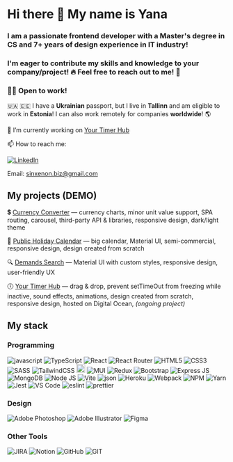# Hi there 👋 My name is Yana
### I am a passionate frontend developer with a Master's degree in CS and 7+ years of design experience in IT industry! 

### I'm eager to contribute my skills and knowledge to your company/project! 🔥 Feel free to reach out to me! 🤝

### 👨‍💻 Open to work!

🇺🇦 🇪🇪 I have a <b>Ukrainian</b> passport, but I live in <b>Tallinn</b> and am eligible to work in <b>Estonia</b>! I can also work remotely for companies <b>worldwide</b>! 🌎

 🔭 I’m currently working on <a href="https://your-timer-hub-rtuu7.ondigitalocean.app/">Your Timer Hub</a>
 
 📫 How to reach me: 
 
 <a href="https://www.linkedin.com/in/yana-glushychkina-5a5592263/"><img src="https://img.shields.io/badge/LinkedIn-0077B5?style=for-the-badge&logo=linkedin&logoColor=white" alt="LinkedIn"/></a>
 
 Email: sinxenon.biz@gmail.com
 
 ## My projects (DEMO)
 
💲 <a href="https://sinxenon.github.io/currency-converter/">Currency Converter</a> — currency charts, minor unit value support, SPA routing, carousel, third-party API & libraries, responsive design, dark/light theme
  
 📅 <a href="https://sinxenon.github.io/public-holiday-calendar/">Public Holiday Calendar</a> — big calendar, Material UI, semi-commercial, responsive design, design created from scratch
  
 🔍 <a href="https://sinxenon.github.io/demands-search/">Demands Search</a> — Material UI with custom styles, responsive design, user-friendly UX
  
 🕔 <a href="https://your-timer-hub-rtuu7.ondigitalocean.app/">Your Timer Hub</a> — drag & drop, prevent setTimeOut from freezing while inactive, sound effects, animations, design created from scratch, responsive design, hosted on Digital Ocean, <i>(ongoing project)</i>
 
 ## My stack
 
 ### Programming
 
 <p float="left">
 <img src="https://img.shields.io/badge/JavaScript-323330?style=for-the-badge&logo=javascript&logoColor=F7DF1E" alt="javascript"/>
 <img src="https://img.shields.io/badge/TypeScript-007ACC?style=for-the-badge&logo=typescript&logoColor=white" alt="TypeScript"/>
 <img src="https://img.shields.io/badge/React-20232A?style=for-the-badge&logo=react&logoColor=61DAFB" alt="React"/>
 <img src="https://img.shields.io/badge/React_Router-CA4245?style=for-the-badge&logo=react-router&logoColor=white" alt="React Router"/>
 <img src="https://img.shields.io/badge/HTML5-E34F26?style=for-the-badge&logo=html5&logoColor=white" alt="HTML5"/>
 <img src="https://img.shields.io/badge/CSS3-1572B6?style=for-the-badge&logo=css3&logoColor=white" alt="CSS3"/>
 <img src="https://img.shields.io/badge/Sass-CC6699?style=for-the-badge&logo=sass&logoColor=white" alt="SASS"/>
 <img src="https://img.shields.io/badge/Tailwind_CSS-38B2AC?style=for-the-badge&logo=tailwind-css&logoColor=white" alt="TailwindCSS"/>
 <img src="https://upload.wikimedia.org/wikipedia/commons/thumb/c/c8/Axios_logo_%282020%29.svg/330px-Axios_logo_%282020%29.svg.png" alt="React" height="20px"/>
 <img src="https://img.shields.io/badge/Material%20UI-007FFF?style=for-the-badge&logo=mui&logoColor=white" alt="MUI"/>
 <img src="https://img.shields.io/badge/Redux-593D88?style=for-the-badge&logo=redux&logoColor=white" alt="Redux"/>
 <img src="https://img.shields.io/badge/Bootstrap-563D7C?style=for-the-badge&logo=bootstrap&logoColor=white" alt="Bootstrap"/>
 <img src="https://img.shields.io/badge/Express.js-000000?style=for-the-badge&logo=express&logoColor=white" alt="Express JS"/>
 <img src="https://img.shields.io/badge/MongoDB-4EA94B?style=for-the-badge&logo=mongodb&logoColor=white" alt="MongoDB"/>
 <img src="https://img.shields.io/badge/Node.js-339933?style=for-the-badge&logo=nodedotjs&logoColor=white" alt="Node JS"/>
 <img src="https://img.shields.io/badge/Vite-B73BFE?style=for-the-badge&logo=vite&logoColor=FFD62E" alt="Vite"/>
 <img src="https://img.shields.io/badge/json-5E5C5C?style=for-the-badge&logo=json&logoColor=white" alt="json"/>
 <img src="https://img.shields.io/badge/Heroku-430098?style=for-the-badge&logo=heroku&logoColor=white" alt="Heroku"/>
 <img src="https://img.shields.io/badge/Webpack-8DD6F9?style=for-the-badge&logo=Webpack&logoColor=white" alt="Webpack"/>
 <img src="https://img.shields.io/badge/npm-CB3837?style=for-the-badge&logo=npm&logoColor=white" alt="NPM"/>
 <img src="https://img.shields.io/badge/Yarn-2C8EBB?style=for-the-badge&logo=yarn&logoColor=white" alt="Yarn"/>
 <img src="https://img.shields.io/badge/Jest-C21325?style=for-the-badge&logo=jest&logoColor=white" alt="Jest"/>
 <img src="https://img.shields.io/badge/VSCode-0078D4?style=for-the-badge&logo=visual%20studio%20code&logoColor=white" alt="VS Code"/>
 <img src="https://img.shields.io/badge/eslint-3A33D1?style=for-the-badge&logo=eslint&logoColor=white" alt="eslint"/>
 <img src="https://img.shields.io/badge/prettier-1A2C34?style=for-the-badge&logo=prettier&logoColor=F7BA3" alt="prettier"/>
</p>
 
 ### Design
 
 <p float="left">
 <img src="https://img.shields.io/badge/Adobe%20Photoshop-31A8FF?style=for-the-badge&logo=Adobe%20Photoshop&logoColor=black" alt="Adobe Photoshop"/>
 <img src="https://img.shields.io/badge/Adobe%20Illustrator-FF9A00?style=for-the-badge&logo=adobe%20illustrator&logoColor=white" alt="Adobe Illustrator"/>
 <img src="https://img.shields.io/badge/Figma-F24E1E?style=for-the-badge&logo=figma&logoColor=white" alt="Figma"/>
</p>
 
 ### Other Tools
 
 <p float="left">
 <img src="https://img.shields.io/badge/Jira-0052CC?style=for-the-badge&logo=Jira&logoColor=white" alt="JIRA"/>
 <img src="https://img.shields.io/badge/Notion-000000?style=for-the-badge&logo=notion&logoColor=white" alt="Notion"/>
 <img src="https://img.shields.io/badge/GitHub-100000?style=for-the-badge&logo=github&logoColor=white" alt="GitHub"/>
 <img src="https://img.shields.io/badge/GIT-E44C30?style=for-the-badge&logo=git&logoColor=white" alt="GIT"/>
</p>
 
<!--
**sinxenon/sinxenon** is a ✨ _special_ ✨ repository because its `README.md` (this file) appears on your GitHub profile.

Here are some ideas to get you started:

- 🔭 I’m currently working on ...
- 🌱 I’m currently learning ...
- 👯 I’m looking to collaborate on ...
- 🤔 I’m looking for help with ...
- 💬 Ask me about ...
- 📫 How to reach me: ...
- 😄 Pronouns: ...
- ⚡ Fun fact: ...
-->
